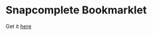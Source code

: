 Snapcomplete Bookmarklet
========================
Get it [here](http://snapcomplete.github.io/snapcomplete-bookmarklet)
